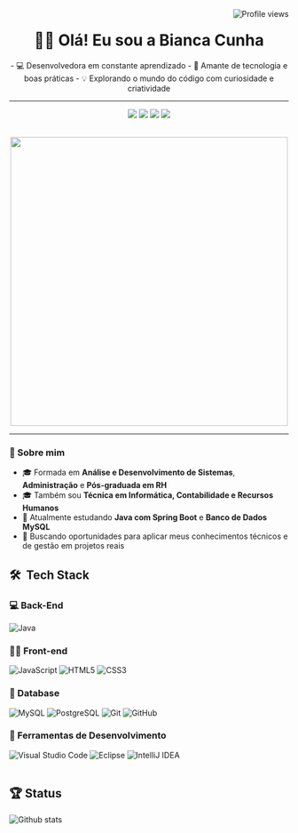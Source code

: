<img align="right" src="https://komarev.com/ghpvc/?username=bia-cunha&color=006bed" alt="Profile views"/>
</a>

<h1 align="center">👩‍💻 Olá! Eu sou a Bianca Cunha </h1>

<p align="center">
 - 💻 Desenvolvedora em constante aprendizado  
 - 🌱 Amante de tecnologia e boas práticas  
 - 💡 Explorando o mundo do código com curiosidade e criatividade
</p>

---
 
<p align="center">

<a href="https://www.linkedin.com/in/bianca-cunha-silva/" alt="LinkedIn">
<img src="https://img.shields.io/badge/linkedin-%230077B5.svg?style=for-the-badge&logo=linkedin&logoColor=white"/></a> 
  
<a href="https://github.com/bia-cunha" alt="GitHub">
<img src="https://img.shields.io/badge/github-%23121011.svg?style=for-the-badge&logo=github&logoColor=white)"/></a> 

<a href="https://www.instagram.com/biacunha_/" alt="Instagram">
<img src="https://img.shields.io/badge/Instagram-%23E4405F.svg?style=for-the-badge&logo=Instagram&logoColor=white"/></a>
  
<a href="https://twitter.com/biaahcunha" alt="Twitter">
<img src="https://img.shields.io/badge/Twitter-%231DA1F2.svg?style=for-the-badge&logo=Twitter&logoColor=white"/></a> 
</p>
<br />


<div align= "center">
 <img height="520em" src="https://github.com/user-attachments/assets/f96bc931-5d93-4a2b-89f4-f7e938d9c20f" min-width="400px" max-width="400px" width="500px" align="center">
</div>

---

### 🧠 Sobre mim

- 🎓 Formada em **Análise e Desenvolvimento de Sistemas**, **Administração** e **Pós-graduada em RH**
- 🎓 Também sou **Técnica em Informática, Contabilidade e Recursos Humanos**
- 📍  Atualmente estudando **Java com Spring Boot** e **Banco de Dados MySQL**
- 🤝 Buscando oportunidades para aplicar meus conhecimentos técnicos e de gestão em projetos reais


## 🛠 &nbsp;Tech Stack

### :computer: Back-End

![Java](https://img.shields.io/badge/java-%23ED8B00.svg?style=for-the-badge&logo=openjdk&logoColor=white)


### :woman_artist: Front-end

![JavaScript](https://img.shields.io/badge/javascript-%23323330.svg?style=for-the-badge&logo=javascript&logoColor=%23F7DF1E)
![HTML5](https://img.shields.io/badge/html5-%23E34F26.svg?style=for-the-badge&logo=html5&logoColor=white)
![CSS3](https://img.shields.io/badge/css3-%231572B6.svg?style=for-the-badge&logo=css3&logoColor=white)


### :game_die: Database
![MySQL](https://img.shields.io/badge/mysql-%2300f.svg?style=for-the-badge&logo=mysql&logoColor=white)
![PostgreSQL](https://img.shields.io/badge/PostgreSQL-336791?style=for-the-badge&logo=postgresql&logoColor=white)
![Git](https://img.shields.io/badge/git-%23F05033.svg?style=for-the-badge&logo=git&logoColor=white)
![GitHub](https://img.shields.io/badge/github-%23121011.svg?style=for-the-badge&logo=github&logoColor=white)

### :wrench: Ferramentas de Desenvolvimento

![Visual Studio Code](https://img.shields.io/badge/Visual%20Studio%20Code-0078d7.svg?style=for-the-badge&logo=visual-studio-code&logoColor=white)
![Eclipse](https://img.shields.io/badge/Eclipse-FE7A16.svg?style=for-the-badge&logo=Eclipse&logoColor=white)
![IntelliJ IDEA](https://img.shields.io/badge/IntelliJIDEA-000000.svg?style=for-the-badge&logo=intellij-idea&logoColor=white)
<br></br>

## :trophy: Status

<img src="https://github-readme-stats.vercel.app/api/top-langs/?username=bia-cunha&theme=dark&hide_border=false&include_all_commits=true&count_private=true&layout=compact" alt="Github stats"/>






